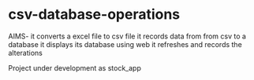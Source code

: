 # csv-database-operations
AIMS-
it converts a excel file to csv file
it records data from from csv to a database 
it displays its  database using web
it refreshes and records the alterations

Project under development as stock_app

